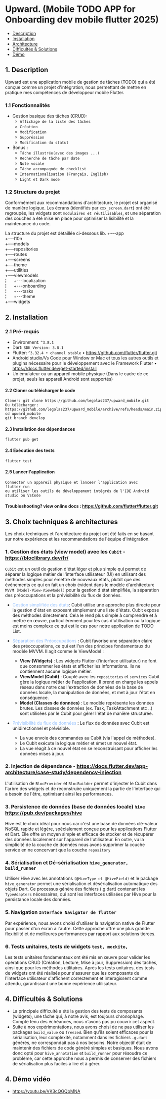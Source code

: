 # Upward. (Mobile TODO APP for Onboarding dev mobile flutter 2025)

* [Description](#description)
* [Installation](#installation)
* [Architecture](#architecture)
* [Difficultés & Solutions](#difficultés)
* [Démo](#demo)

<a name="description"></a>
## 1. Description
Upward est une application mobile de gestion de tâches (TODO) qui
a été conçue comme un projet d'intégration, nous permettant de mettre
en pratique mes compétences de développeur mobile Flutter.

### 1.1 Fonctionnalités
- Gestion basique des tâches (CRUD):
  - `Affichage de la liste des tâches`
  - `Création`
  - `Modification`
  - `Suppréssion`
  - `Modification du statut`
- Bonus :
  - `Tâche illustrée(avec des images ...)`
  - `Recherche de tâche par date`
  - `Note vocale`
  - `Tâche accompagnée de checklist`
  - `Internationalisation (Français, English)`
  - `Light et Dark mode `

### 1.2 Structure du projet
Conformément aux recommandations d'architecture, le projet
est organisé de manière logique. Les écrans (identifiés par `xxx_screen.dart`) ont été
regroupés, les widgets sont `modulaires et réutilisables`, et une séparation des couches a été mise en place
pour optimiser la lisibilité et la maintenance du code.

La structure du projet est détaillée ci-dessous
lib.
+---app<br />
+---l10n<br />
+---models<br />
+---repositories<br />
+---routes<br />
+---screens<br />
+---theme<br />
+---utilities<br />
+---viewmodels<br />
¦   &nbsp;&nbsp;&nbsp;&nbsp; +---localization<br />
¦   &nbsp;&nbsp;&nbsp;&nbsp; +---onboarding<br />
¦   &nbsp;&nbsp;&nbsp;&nbsp; +---tasks<br />
¦   &nbsp;&nbsp;&nbsp;&nbsp; +---theme<br />
+---widgets<br />

<a name="installation"></a>
## 2. Installation
### 2.1 Pré-requis
- Environment: `^3.8.1`
- Dart: `SDK Version: 3.8.1`
- Flutter: `^3.32.4 • channel stable` • https://github.com/flutter/flutter.git
- Android studio/Vs Code pour Window or Mac et tous les autres outils et plugins nécessaire pour le développement avec le Framework Flutter • https://docs.flutter.dev/get-started/install
- Un émulateur ou un appareil mobile physique (Dans le cadre de ce projet, seuls les appareil Android sont supportés)

#### 2.2 Cloner ou télécharger le code
    Cloner: git clone https://github.com/legolas237/upward_mobile.git
    Ou télécharger: https://github.com/legolas237/upward_mobile/archive/refs/heads/main.zip
    cd upward_mobile
    git branch develop

#### 2.3 Installation des dépendances
    flutter pub get

#### 2.4 Exécution des tests
    flutter test

#### 2.5 Lancer l'application
    Connecter un appareil physique et lanceer l'application avec 
    flutter run 
    ou utiliser les outils de développement intégrés de l'IDE Android studio ou VsCode

#### Troubleshooting? view online docs : https://github.com/flutter/flutter.git

<a name="architecture"></a>
## 3. Choix techniques & architectures
Les choix techniques et l'architecture du projet ont été faits en se
basant sur notre expérience et les recommandations de l'équipe d'intégration.

### 1. Gestion des états (view model) avec les `Cubit` - https://bloclibrary.dev/fr/
`Cubit` est un outil de gestion d'état léger et plus simple
qui permet de séparer la logique métier de l'interface utilisateur (UI) en utilisant des méthodes
simples pour émettre de nouveaux états, plutôt que des événements ce qui en fait un choix évident dans le modèle d'architecture `MVVM (Model-View-ViewModel)`
pour la gestion d'état simplifiée, la séparation des préoccupations et la prévisibilité du flux de données.

- <span style="color: #99c3ff;">Gestion simplifiée des états</span>:
  Cubit utilise une approche plus directe pour la gestion d'état en exposant simplement une liste d'états.
  Cubit expose des méthodes directement. Cela le rend plus simple à comprendre et à mettre
  en œuvre, particulièrement pour les cas d'utilisation où la logique est moins complexe ce qui est le cas pour notre application de TODO List.

- <span style="color: #99c3ff;">Séparation des Préoccupations </span>:
  Cubit favorise une séparation claire des préoccupations, ce qui est l'un des principes fondamentaux du modèle MVVM. Il agit comme le ViewModel :
  * <strong>View (Widgets)</strong> : Les widgets Flutter (l'interface utilisateur) ne font que consommer les états et afficher les informations. Ils ne contiennent aucune logique métier.
  * <strong>ViewModel (Cubit)</strong> : Couplé avec les `repositories` et `services` Cubit gère la logique métier de l'application. Il prend en charge les appels réseau dans notre cas l'extraction de données de la base de données locale, la manipulation de données, et met à jour l'état en conséquence.
  * <strong>Model (Classes de données)</strong> : Le modèle représente les données brutes. Les classes de données (ex. Task, TaskAttachment etc ..) sont utilisées par le Cubit pour gérer l'état de manière structurée.

- <span style="color: #99c3ff;">Prévisibilité du flux de données </span>:
  Le flux de données avec Cubit est unidirectionnel et prévisible.
  * La vue envoie des commandes au Cubit (via l'appel de méthodes).
  * Le Cubit exécute la logique métier et émet un nouvel état.
  * La vue réagit à ce nouvel état en se reconstruisant pour afficher les données mises à jour.

### 2. Injection de dépendance - https://docs.flutter.dev/app-architecture/case-study/dependency-injection
L'utilisation de `BlocProvider` et `BlocBuilder` permet d'injecter le Cubit dans l'arbre des widgets et de
reconstruire uniquement la partie de l'interface qui a besoin de l'être,
optimisant ainsi les performances.

### 3. Persistence de données (base de données locale) `hive` https://pub.dev/packages/hive
Hive est le choix idéal pour nous car c'est une base de données clé-valeur NoSQL rapide et légère,
spécialement conçue pour les applications Flutter et Dart.
Elle offre un moyen simple et efficace de stocker et de récupérer des données localement sur l'appareil de l'utilisateur.
En outre, vu la simplicité de la couche de données nous avons supprimer la couche service en ne concervant que la couche `repository`

### 4. Sérialisation et Dé-sérialisation `hive_generator, build_runner`
Utiliser Hive avec les annotations `(@HiveType et @HiveField)` et le package `hive_generator` permet une sérialisation et désérialisation
automatique des objets Dart. Ce processus génère des fichiers (.g.dart) contenant les `TypeAdapters` nécessaires, qui sont les interfaces utilisées par
Hive pour la persistance locale des données.

### 5. Navigation `Interface Navigator de flutter`
Par expérience, nous avons choisi d'utiliser la navigation native de Flutter pour
passer d'un écran à l'autre. Cette approche offre une plus grande flexibilité et de meilleures performances par rapport aux solutions tierces.

### 6. Tests unitaires, tests de widgets `test, mockito,`
Les tests unitaires fondamentaux ont été mis en œuvre pour valider les opérations CRUD (Création, Lecture, Mise à jour, Suppression)
des tâches, ainsi que pour les méthodes utilitaires. Après les tests unitaires, des tests de widgets ont été réalisés pour s'assurer que les composants
de l'interface utilisateur s'affichent correctement et interagissent comme attendu, garantissant une bonne expérience utilisateur.

<a name="difficultés"></a>
## 4. Difficultés & Solutions
- La principale difficulté a été la gestion des tests de composants (widgets), une tâche qui, à notre avis, est
  toujours chronophage. Compte tenu des échéances, nous n'avons pas pu couvrir cet aspect.
- Suite à nos expérimentations, nous avons choisi de ne pas utiliser les packages `build_value` ou `freezed`. Bien qu'ils soient efficaces
  pour la sérialisation, leur complexité, notamment dans les fichiers `.g.dart` générés, ne correspondait pas à nos besoins. Notre objectif était de maintenir
  des fichiers de code généré simples et basiques. Nous avons donc opté pour `hive_annotation` et `build_runner` pour résoudre ce problème, car cette approche nous a permis
  de conserver des fichiers de sérialisation plus faciles à lire et à gérer.

<a name="demo"></a>
## 4. Démo vidéo
- https://youtu.be/VK3cQGQbMNA

<br />
<br />
